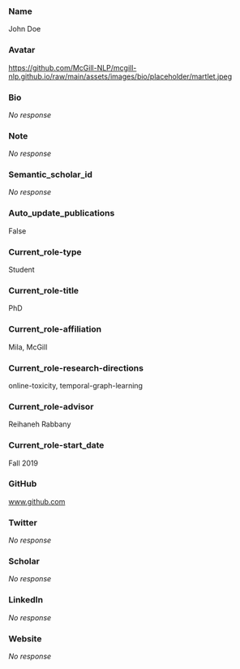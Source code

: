 ### Name

John Doe

### Avatar

https://github.com/McGill-NLP/mcgill-nlp.github.io/raw/main/assets/images/bio/placeholder/martlet.jpeg

### Bio

_No response_

### Note

_No response_

### Semantic_scholar_id

_No response_

### Auto_update_publications

False

### Current_role-type

Student

### Current_role-title

PhD

### Current_role-affiliation

Mila, McGill

### Current_role-research-directions

online-toxicity, temporal-graph-learning


### Current_role-advisor

Reihaneh Rabbany

### Current_role-start_date

Fall 2019

### GitHub

www.github.com

### Twitter

_No response_

### Scholar

_No response_

### LinkedIn

_No response_

### Website

_No response_